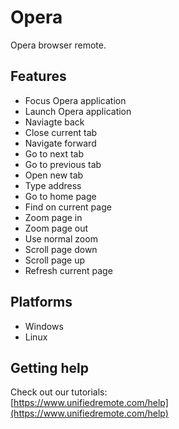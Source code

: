 # Opera
Opera browser remote.

## Features
*  Focus Opera application
*  Launch Opera application
*  Naviagte back
*  Close current tab
*  Navigate forward
*  Go to next tab
*  Go to previous tab
*  Open new tab
*  Type address
*  Go to home page
*  Find on current page
*  Zoom page in
*  Zoom page out
*  Use normal zoom
*  Scroll page down
*  Scroll page up
*  Refresh current page

## Platforms
* Windows
* Linux

## Getting help
Check out our tutorials: <br>
[https://www.unifiedremote.com/help](https://www.unifiedremote.com/help)
